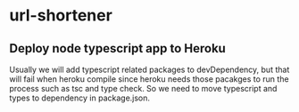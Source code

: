 # url-shortener

## Deploy node typescript app to Heroku

Usually we will add typescript related packages to devDependency, but that will fail when heroku compile since heroku needs those pacakges to run the process such as tsc and type check. So we need to move typescript and types to dependency in package.json. 
